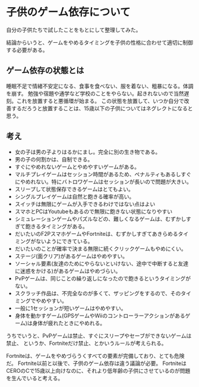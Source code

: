 # 子供のゲーム依存について

自分の子供たちで試したことをもとにして整理してみた。

結論からいうと、ゲームをやめるタイミングを子供の性格に合わせて適切に制御する必要がある。

## ゲーム依存の状態とは

睡眠不足で情緒不安定になる、食事を食べない、服を着ない、粗暴になる。体調を崩す。
勉強や宿題や通学など学校のことをやらない。起きれないので当然遅刻。これを放置すると悪循環が始まる。
この状態を放置して、いつか自分で改善するだろうと放置することは、15歳以下の子供についてはネグレクトになると思う。

## 考え

- 女の子は男の子よりはるかにまし。完全に別の生き物である。
- 男の子の何割かは、自制できる。
- すぐにやめれないゲームとやめやすいゲームがある。
- マルチプレイゲームはセッション時間があるため、ペナルティもあるしすぐにやめれない。特にバトロワゲームはセッションが長いので問題が大きい。
- スリープして状態保存できるゲームはとてもよい。
- シングルプレイゲームは自然と飽きる確率が高い。
- スイッチは無限にゲームが入手できるわけではない点はよい
- スマホとPCはYoutubeもあるので無限に飽きない状態になりやすい
- シミュレーションゲームやパズルなどの、難しくなるゲームは、むずかしすぎて飽きるタイミングがある。
- だいたいのF2PスマホゲームやFortniteは、むずかしすぎてあきらめるタイミングがないようにできている。
- だいたいのことが確率で決まる無限に続くクリックゲームもやめにくい。
- ステージ(面クリア)があるゲームはやめやすい。
- ソーシャル要素(友達のためにやらないといけない、途中で中断すると友達に迷惑をかける)があるゲームはやめづらい。
- PvPゲームは、同じことの繰り返しになったので飽きるというタイミングがない。
- スクラッチ作品は、不完全なのが多くて、ザッピングをするので、そのタイミングでやめやすい。
- 一般に1セッションが短いゲームはやめやすい。
- 身体を動かすゲーム(GPSゲームやWiiのコントローラーアクションがあるゲーム)は身体が疲れたときにやめれる。

うちでいうと、PvPゲームは禁止、すぐにスリープやセーブができないゲームは禁止、
というか、Fortniteだけ禁止、とかいうルールが考えられる。

Fortniteは、ゲームをやめづらうくすべての要素が完備しており、とても危険だ。
Fortnite以前と以後で、子供のゲーム依存は違う議論が必要。
FortniteはCEROのCで15歳以上向けなのに、それより低年齢の子供にさせているのが問題を生んでいると考える。
